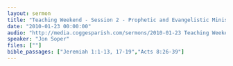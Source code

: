 ```yaml
---
layout: sermon
title: "Teaching Weekend - Session 2 - Prophetic and Evangelistic Ministry"
date: "2010-01-23 00:00:00"
audio: "http://media.coggesparish.com/sermons/2010-01-23 Teaching Weekend - Session 2.mp3"
speaker: "Jon Soper"
files: [""]
bible_passages: ["Jeremiah 1:1-13, 17-19","Acts 8:26-39"]
---
```

